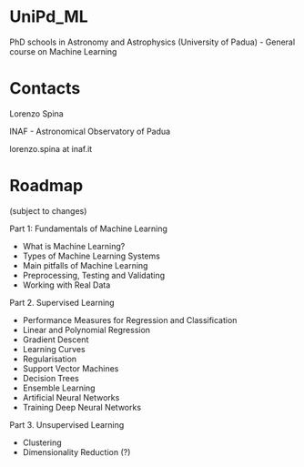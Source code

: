 # UniPd_ML
PhD schools in Astronomy and Astrophysics (University of Padua) - General course on Machine Learning

# Contacts
Lorenzo Spina

INAF - Astronomical Observatory of Padua

lorenzo.spina at inaf.it

# Roadmap 
(subject to changes)

Part 1: Fundamentals of Machine Learning
- What is Machine Learning?
- Types of Machine Learning Systems
- Main pitfalls of Machine Learning
- Preprocessing, Testing and Validating
- Working with Real Data

Part 2. Supervised Learning
- Performance Measures for Regression and Classification
- Linear and Polynomial Regression
- Gradient Descent 
- Learning Curves
- Regularisation
- Support Vector Machines
- Decision Trees
- Ensemble Learning
- Artificial Neural Networks
- Training Deep Neural Networks

Part 3. Unsupervised Learning
- Clustering
- Dimensionality Reduction (?)

